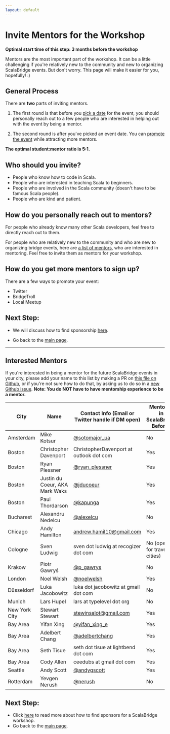 ```yaml
---
layout: default
---
```


# Invite Mentors for the Workshop

**Optimal start time of this step: 3 months before the workshop**


Mentors are the most important part of the workshop. It can be a little challenging if you're relatively new to the community and new to organizing ScalaBridge events. But don't worry. This page will make it easier for you, hopefully! :)


## General Process
There are **two** parts of inviting mentors.

1. The first round is that before you [pick a date](/find-date) for the event, you should personally reach out to a few people who are interested in helping out with the event by being a mentor.

2. The second round is after you've picked an event date. You can [promote the event](/promote-workshop) while attracting more mentors.

**The optimal student:mentor ratio is 5:1.**


## Who should you invite?
- People who know how to code in Scala.
- People who are interested in teaching Scala to beginners.
- People who are involved in the Scala community (doesn't have to be famous Scala people).
- People who are kind and patient.


## How do you personally reach out to mentors?
For people who already know many other Scala developers, feel free to directly reach out to them.

For people who are relatively new to the community and who are new to organizing bridge events, here are [a list of mentors](/invite-mentors), who are interested in mentoring. Feel free to invite them as mentors for your workshop.


## How do you get more mentors to sign up?
There are a few ways to promote your event:
- Twitter
- BridgeTroll
- Local Meetup


## Next Step:
- We will discuss how to find sponsorship [here](/sponsorship).

- Go back to the [main page](/organizers).


*********************************************************************************************
## Interested  Mentors
If you're interested in being a mentor for the future ScalaBridge events in your city, please add your name to this list by making a PR on [this file on Github](https://github.com/scalabridge/website/blob/master/invite-mentors.md), or if you're not sure how to do that, by asking us to do so in a [new Github issue](https://github.com/scalabridge/website/issues). 
**Note: You do NOT have to have mentorship experience to be a mentor.**

City          | Name                           | Contact Info (Email or Twitter handle if DM open)   | Mentored in ScalaBridge Before? |
------------- | ------------------------------ |---------------------------------------------------- | --------------------------------|
Amsterdam     | Mike Kotsur                    | [@sotomajor_ua](https://twitter.com/sotomajor_ua)   | No                              |
Boston        | Christopher Davenport          | ChristopherDavenport at outlook dot com             | Yes                             |
Boston        | Ryan Plessner                  | [@ryan_plessner](https://twitter.com/ryan_plessner) | Yes                             |
Boston        | Justin du Coeur, AKA Mark Waks | [@jducoeur](https://twitter.com/jducoeur)           | Yes                             |
Boston        | Paul Thordarson                | [@kapunga](https://twitter.com/kapunga)             | Yes                             |
Bucharest     | Alexandru Nedelcu              | [@alexelcu](https://twitter.com/alexelcu)           | No                              |
Chicago       | Andy Hamilton                  | andrew.hamil10@gmail.com                            | Yes                             |
Cologne       | Sven Ludwig                    | sven dot ludwig at recogizer dot com                | No (open for travel to cities)  |
Krakow        | Piotr Gawryś                   | [@p_gawrys](https://twitter.com/p_gawrys)           | No                              |
London        | Noel Welsh                     | [@noelwelsh](https://twitter.com/noelwelsh)         | Yes                             |
Düsseldorf    | Luka Jacobowitz                | luka dot jacobowitz at gmail dot com                | No                              |
Munich        | Lars Hupel                     | lars at typelevel dot org                           | No                              |
New York City | Stewart Stewart                | stewinsalot@gmail.com                               | Yes                             |
Bay Area      | Yifan Xing                     | [@yifan_xing_e](https://twitter.com/yifan_xing_e)   | Yes                             |
Bay Area      | Adelbert Chang                 | [@adelbertchang](https://twitter.com/adelbertchang) | Yes                             |
Bay Area      | Seth Tisue                     | seth dot tisue at lightbend dot com                 | Yes                             |
Bay Area      | Cody Allen                     | ceedubs at gmail dot com                            | Yes                             |
Seattle       | Andy Scott                     | [@andygscott](https://twitter.com/andygscott)       | Yes                             |
Rotterdam     | Yevgen Nerush                  | [@nerush](https://twitter.com/nerush)               | No                              |


## Next Step:
- Click [here](/sponsorship) to read more about how to find sponsors for a ScalaBridge workshop.
- Go back to the [main page](/organizers).
